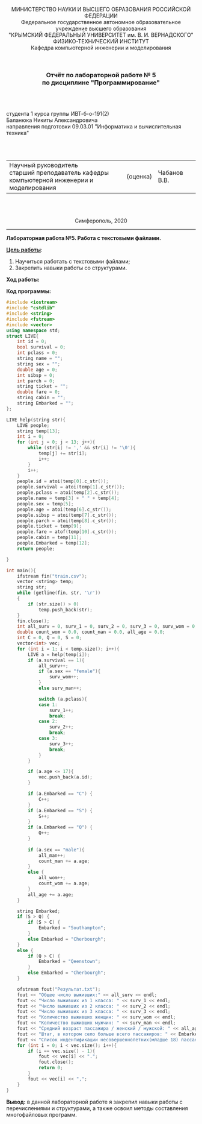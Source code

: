 <p align="center">МИНИСТЕРСТВО НАУКИ  И ВЫСШЕГО ОБРАЗОВАНИЯ РОССИЙСКОЙ ФЕДЕРАЦИИ<br>
Федеральное государственное автономное образовательное учреждение высшего образования<br>
"КРЫМСКИЙ ФЕДЕРАЛЬНЫЙ УНИВЕРСИТЕТ им. В. И. ВЕРНАДСКОГО"<br>
ФИЗИКО-ТЕХНИЧЕСКИЙ ИНСТИТУТ<br>
Кафедра компьютерной инженерии и моделирования</p>

<br>

<h3 align="center">Отчёт по лабораторной работе № 5<br> по дисциплине "Программирование"</h3>

<br><br>

<p>студента 1 курса группы ИВТ-б-о-191(2)<br>
Баланюка Никиты Александровича<br>
направления подготовки 09.03.01 "Информатика и вычислительная техника"</p>

<br><br>

<table>
<tr><td>Научный руководитель<br> старший преподаватель кафедры<br> компьютерной инженерии и моделирования</td>
<td>(оценка)</td>
<td>Чабанов В.В.</td>
</tr>
</table>

<br><br>

<p align="center">Симферополь, 2020</p>
<hr>



**Лабораторная работа №5. Работа с текстовыми файлами.**

**<u>Цель работы</u>**: 

1. Научиться работать с текстовыми файлами;
2. Закрепить навыки работы со структурами.

**Ход работы:**

**Код программы:** 

``` c++
#include <iostream>
#include "cstdlib"
#include <string>
#include <fstream>
#include <vector>
using namespace std;
struct LIVE{
	int id = 0;
	bool survival = 0;
	int pclass = 0;
	string name = "";
	string sex = "";
	double age = 0;
	int sibsp = 0;
	int parch = 0;
	string ticket = "";
	double fare = 0;
	string cabin = "";
	string Embarked = "";
};

LIVE help(string str){
	LIVE people;
	string temp[13];
	int i = 0;
	for (int j = 0; j < 13; j++){
		while (str[i] != ',' && str[i] != '\0'){
			temp[j] += str[i];
			i++;
		}
		i++;
	}
	people.id = atoi(temp[0].c_str());
	people.survival = atoi(temp[1].c_str());
	people.pclass = atoi(temp[2].c_str());
	people.name = temp[3] + " " + temp[4];
	people.sex = temp[5];
	people.age = atoi(temp[6].c_str());
	people.sibsp = atoi(temp[7].c_str());
	people.parch = atoi(temp[8].c_str());
	people.ticket = temp[9];
	people.fare = atof(temp[10].c_str());
	people.cabin = temp[11];
	people.Embarked = temp[12];
	return people;

}

int main(){
	ifstream fin("train.csv");
	vector <string> temp;
	string str;
	while (getline(fin, str, '\r'))
	{
		if (str.size() > 0)
			temp.push_back(str);
	}
	fin.close();
	int all_surv = 0, surv_1 = 0, surv_2 = 0, surv_3 = 0, surv_wom = 0, surv_man = 0, all_wom = 0, all_man = 0;
	double count_wom = 0.0, count_man = 0.0, all_age = 0.0;
	int C = 0, Q = 0, S = 0;
	vector<int> vec;
	for (int i = 1; i < temp.size(); i++){
		LIVE a = help(temp[i]);
		if (a.survival == 1){
			all_surv++;
			if (a.sex == "female"){
				surv_wom++;
			}
			else surv_man++;

			switch (a.pclass){
			case 1:
				surv_1++;
				break;
			case 2:
				surv_2++;
				break;
			case 3:
				surv_3++;
				break;
			}
		}

		if (a.age <= 17){
			vec.push_back(a.id);
		}

		if (a.Embarked == "C") {
			C++;
		}
		if (a.Embarked == "S") {
			S++;
		}
		if (a.Embarked == "Q") {
			Q++;
		}
		
		if (a.sex == "male"){
			all_man++;
			count_man += a.age;
		}
		else {
			all_wom++;
			count_wom += a.age;
		}
		all_age += a.age;
	}

	string Embarked;
	if (S > Q) {
		if (S > C) {
			Embarked = "Southampton"; 
		}
		else Embarked = "Cherbourgh";
	}
	else {
		if (Q > C) {
			Embarked = "Qeenstown";
		}
		else Embarked = "Cherbourgh";
	}

	ofstream fout("Результат.txt");
	fout << "Общее число выживших:" << all_surv << endl;
	fout << "Число выживших из 1 класса: " << surv_1 << endl;
	fout << "Число выживших из 2 класса: " << surv_2 << endl;
	fout << "Число выживших из 3 класса: " << surv_3 << endl;
	fout << "Количество выживших женщин: " << surv_wom << endl;
	fout << "Количество выживших мужчин: " << surv_man << endl;
	fout << "Средний возраст пассажира / женский / мужской: " << all_age / temp.size() << "/ "<< count_wom / all_wom << "/ "<< count_man / all_man << endl;
	fout << "Штат, в котором село больше всего пассажиров: " << Embarked << endl;
	fout << "Список индентификации несовершеннолетних(младше 18) пассажиров: ";
	for (int i = 0; i < vec.size(); i++){
		if (i == vec.size() - 1){
			fout << vec[i] << ".";
			fout.close();
			return 0;
		}
		fout << vec[i] << ",";
	}
}
```

**Вывод:** в данной лабораторной работе я закрепил навыки работы с перечислениями и структурами, а также освоил методы составления многофайловых программ.


